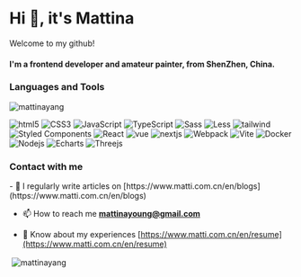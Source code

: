 <h1>Hi 👋, it's Mattina</h1>
<p>Welcome to my github!</p>
<h4>I'm a frontend developer and amateur painter, from ShenZhen, China.</h3>

<h3>Languages and Tools</h3>
<div>
  <img src="https://github-readme-stats.vercel.app/api/top-langs?username=mattinayang&show_icons=true&locale=en&layout=compact&theme=radical" alt="mattinayang" />
  <p>
    <img alt="html5" src="https://img.shields.io/badge/-HTML5-E34F26?style=flat-square&logo=html5&logoColor=white" />
    <img alt="CSS3" src="https://img.shields.io/badge/-CSS3-E34F2f?style=flat-square&logo=CSS3&logoColor=white" />
    <img alt="JavaScript" src="https://img.shields.io/badge/-JavaScript-F9A03C?style=flat-square&logo=javascript&logoColor=white" />
    <img alt="TypeScript" src="https://img.shields.io/badge/-TypeScript-007ACD?style=flat-square&logo=typescript&logoColor=white" />
    <img alt="Sass" src="https://img.shields.io/badge/-Sass-CC6699?style=flat-square&logo=sass&logoColor=white" />
    <img alt="Less" src="https://img.shields.io/badge/-Less-CC6699?style=flat-square&logo=less&logoColor=white" />
    <img alt="tailwind" src="https://img.shields.io/badge/-Tailwind-CC6699?style=flat-square&logo=tailwindcss&logoColor=white" />
    <img alt="Styled Components" src="https://img.shields.io/badge/-Styled_Components-db7092?style=flat-square&logo=styled-components&logoColor=white" />
    <img alt="React" src="https://img.shields.io/badge/-React-45b8d8?style=flat-square&logo=react&logoColor=white" />
    <img alt="vue" src="https://img.shields.io/badge/-Vue-00aa88?style=flat-square&logo=vue.js&logoColor=white" />
    <img alt="nextjs" src="https://img.shields.io/badge/-Nextjs-764ABC?style=flat-square&logo=next.js&logoColor=white" />
    <img alt="Webpack" src="https://img.shields.io/badge/-Webpack-8DD6F9?style=flat-square&logo=webpack&logoColor=white" /> 
    <img alt="Vite" src="https://img.shields.io/badge/-Vite-8DD6F9?style=flat-square&logo=vite&logoColor=white" /> 
    <img alt="Docker" src="https://img.shields.io/badge/-Docker-46a2f1?style=flat-square&logo=docker&logoColor=white" />
    <img alt="Nodejs" src="https://img.shields.io/badge/-Nodejs-43853d?style=flat-square&logo=Node.js&logoColor=white" />
    <img alt="Echarts" src="https://img.shields.io/badge/-ECharts-3f3f3f?style=flat-square&logo=ECharts&logoColor=white" />
    <img alt="Threejs" src="https://img.shields.io/badge/-Threejs-3f3f3f?style=flat-square&logo=Three.js&logoColor=white" />
  </p>
</div>  

<p align="left">
</p>

<h3>Contact with me</h3>
- 📝 I regularly write articles on [https://www.matti.com.cn/en/blogs](https://www.matti.com.cn/en/blogs)

- 📫 How to reach me **mattinayoung@gmail.com**

- 📄 Know about my experiences [https://www.matti.com.cn/en/resume](https://www.matti.com.cn/en/resume)

<p align="left">
</p>

<p>&nbsp;<img align="center" src="https://github-readme-stats.vercel.app/api?username=mattinayang&show_icons=true&locale=en" alt="mattinayang" /></p>

